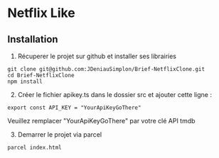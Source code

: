 # Netflix Like

## Installation

1. Récuperer le projet sur github et installer ses librairies

```
git clone git@github.com:JDeniauSimplon/Brief-NetflixClone.git
cd Brief-NetflixClone
npm install
```

2. Créer le fichier apikey.ts dans le dossier src et ajouter cette ligne :

```
export const API_KEY = "YourApiKeyGoThere"
```
Veuillez remplacer "YourApiKeyGoThere" par votre clé API tmdb

3. Demarrer le projet via parcel

``` 
parcel index.html 
```

